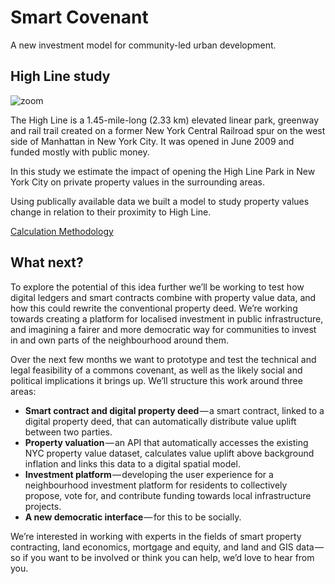 # Smart Covenant
A new investment model for community-led urban development.

## High Line study

![zoom](methodology/img/zoom.gif)

The High Line is a 1.45-mile-long (2.33 km) elevated linear park, greenway and rail trail created on a former New York Central Railroad spur on the west side of Manhattan in New York City. It was opened in June 2009 and funded mostly with public money. 

In this study we estimate the impact of opening the High Line Park in New York City on private property values in the surrounding areas. 
 
Using publically available data we built a model to study property values change in relation to their proximity to High Line. 

[Calculation Methodology](methodology/readme.md)

## What next?

To explore the potential of this idea further we’ll be working to test how digital ledgers and smart contracts combine with property value data, and how this could rewrite the conventional property deed. We’re working towards creating a platform for localised investment in public infrastructure, and imagining a fairer and more democratic way for communities to invest in and own parts of the neighbourhood around them.

Over the next few months we want to prototype and test the technical and legal feasibility of a commons covenant, as well as the likely social and political implications it brings up. We’ll structure this work around three areas:

- **Smart contract and digital property deed** — a smart contract, linked to a digital property deed, that can automatically distribute value uplift between two parties.
- **Property valuation** — an API that automatically accesses the existing NYC property value dataset, calculates value uplift above background inflation and links this data to a digital spatial model.
- **Investment platform** — developing the user experience for a neighbourhood investment platform for residents to collectively propose, vote for, and contribute funding towards local infrastructure projects.
- **A new democratic interface** — for this to be socially.

We’re interested in working with experts in the fields of smart property contracting, land economics, mortgage and equity, and land and GIS data — so if you want to be involved or think you can help, we’d love to hear from you.


